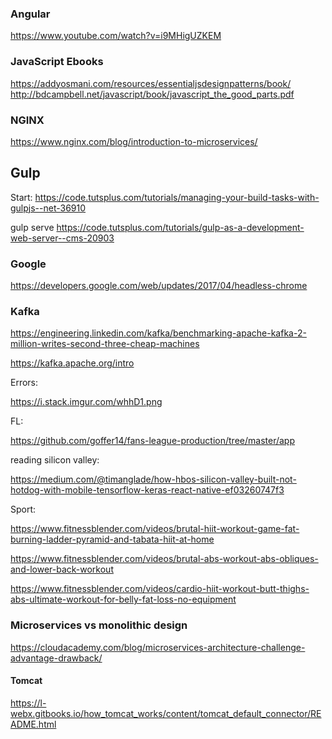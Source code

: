 ### Angular

https://www.youtube.com/watch?v=i9MHigUZKEM

### JavaScript Ebooks

https://addyosmani.com/resources/essentialjsdesignpatterns/book/
http://bdcampbell.net/javascript/book/javascript_the_good_parts.pdf

### NGINX

https://www.nginx.com/blog/introduction-to-microservices/

## Gulp

Start:
https://code.tutsplus.com/tutorials/managing-your-build-tasks-with-gulpjs--net-36910

gulp serve
https://code.tutsplus.com/tutorials/gulp-as-a-development-web-server--cms-20903


### Google

https://developers.google.com/web/updates/2017/04/headless-chrome

### Kafka

 https://engineering.linkedin.com/kafka/benchmarking-apache-kafka-2-million-writes-second-three-cheap-machines
    
 https://kafka.apache.org/intro
    
    
    
    
Errors:


  https://i.stack.imgur.com/whhD1.png



FL:

 https://github.com/goffer14/fans-league-production/tree/master/app

reading silicon valley:

https://medium.com/@timanglade/how-hbos-silicon-valley-built-not-hotdog-with-mobile-tensorflow-keras-react-native-ef03260747f3


Sport:

https://www.fitnessblender.com/videos/brutal-hiit-workout-game-fat-burning-ladder-pyramid-and-tabata-hiit-at-home

https://www.fitnessblender.com/videos/brutal-abs-workout-abs-obliques-and-lower-back-workout

https://www.fitnessblender.com/videos/cardio-hiit-workout-butt-thighs-abs-ultimate-workout-for-belly-fat-loss-no-equipment


### Microservices vs monolithic design


https://cloudacademy.com/blog/microservices-architecture-challenge-advantage-drawback/

#### Tomcat


https://l-webx.gitbooks.io/how_tomcat_works/content/tomcat_default_connector/README.html
